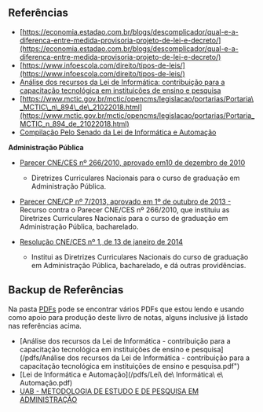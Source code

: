## Referências

* [https://economia.estadao.com.br/blogs/descomplicador/qual-e-a-diferenca-entre-medida-provisoria-projeto-de-lei-e-decreto/](https://economia.estadao.com.br/blogs/descomplicador/qual-e-a-diferenca-entre-medida-provisoria-projeto-de-lei-e-decreto/)
* [https://www.infoescola.com/direito/tipos-de-leis/](https://www.infoescola.com/direito/tipos-de-leis/)
* [Análise dos recursos da Lei de Informática: contribuição para a capacitação tecnológica em instituições de ensino e pesquisa](http://seer.cgee.org.br/index.php/parcerias_estrategicas/article/viewFile/865/791)
* [https://www.mctic.gov.br/mctic/opencms/legislacao/portarias/Portaria\_MCTIC\_n\_894\_de\_21022018.html](https://www.mctic.gov.br/mctic/opencms/legislacao/portarias/Portaria_MCTIC_n_894_de_21022018.html)
* [Compilação Pelo Senado da Lei de Informática e Automação](https://www2.senado.leg.br/bdsf/bitstream/handle/id/496316/000970585.pdf?sequence=1)

**Administração Pública**

* [Parecer CNE/CES nº 266/2010, aprovado em10 de dezembro de 2010](http://portal.mec.gov.br/index.php?option=com_docman&task=doc_download&gid=9374&Itemid=)
  - Diretrizes Curriculares Nacionais para o curso de graduação em Administração Pública.

* [Parecer CNE/CP nº 7/2013, aprovado em 1º de outubro de 2013 -](http://portal.mec.gov.br/index.php?option=com_docman&task=doc_download&gid=14410&Itemid=)
  Recurso contra o Parecer CNE/CES nº 266/2010, que instituiu as Diretrizes Curriculares Nacionais para o curso de graduação em Administração Pública, bacharelado.
* [Resolução CNE/CES nº 1, de 13 de janeiro de 2014](http://portal.mec.gov.br/index.php?option=com_docman&task=doc_download&gid=14957&Itemid=)
  - Institui as Diretrizes Curriculares Nacionais do curso de graduação em Administração Pública, bacharelado, e dá outras providências.

## Backup de Referências

Na pasta [PDFs](/pdfs/) pode se encontrar vários PDFs que estou lendo e usando como apoio para produção deste livro de notas, alguns inclusive já listado nas referências acima.

* \[Análise dos recursos da Lei de Informática - contribuição para a capacitação tecnológica em instituições de ensino e pesquisa\]\(/pdfs/Análise dos recursos da Lei de Informática - contribuição para a capacitação tecnológica em instituições de ensino e pesquisa.pdf"\)
* [Lei de Informática e Automação](/pdfs/Lei\ de\ Informática\ e\ Automação.pdf)
* [UAB - METODOLOGIA DE ESTUDO E DE PESQUISA EM ADMINISTRAÇÃO](/pdfs/UAB_Metod_Livro_Base)



